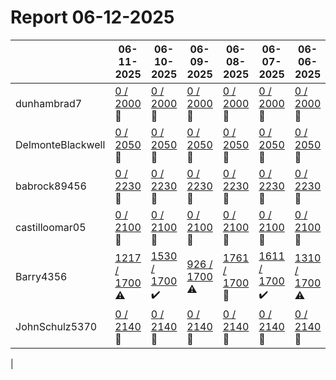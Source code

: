 # Report 06-12-2025
| | 06-11-2025 | 06-10-2025 | 06-09-2025 | 06-08-2025 | 06-07-2025 | 06-06-2025 | 06-05-2025 |
| --- | --- | --- | --- | --- | --- | --- | --- |
| dunhambrad7 | [0 / 2000](https://www.myfitnesspal.com/food/diary/dunhambrad7?date=2025-06-11) :no_entry_sign: | [0 / 2000](https://www.myfitnesspal.com/food/diary/dunhambrad7?date=2025-06-10) :no_entry_sign: | [0 / 2000](https://www.myfitnesspal.com/food/diary/dunhambrad7?date=2025-06-09) :no_entry_sign: | [0 / 2000](https://www.myfitnesspal.com/food/diary/dunhambrad7?date=2025-06-08) :no_entry_sign: | [0 / 2000](https://www.myfitnesspal.com/food/diary/dunhambrad7?date=2025-06-07) :no_entry_sign: | [0 / 2000](https://www.myfitnesspal.com/food/diary/dunhambrad7?date=2025-06-06) :no_entry_sign: | [0 / 2000](https://www.myfitnesspal.com/food/diary/dunhambrad7?date=2025-06-05) :no_entry_sign: |
| DelmonteBlackwell | [0 / 2050](https://www.myfitnesspal.com/food/diary/DelmonteBlackwell?date=2025-06-11) :no_entry_sign: | [0 / 2050](https://www.myfitnesspal.com/food/diary/DelmonteBlackwell?date=2025-06-10) :no_entry_sign: | [0 / 2050](https://www.myfitnesspal.com/food/diary/DelmonteBlackwell?date=2025-06-09) :no_entry_sign: | [0 / 2050](https://www.myfitnesspal.com/food/diary/DelmonteBlackwell?date=2025-06-08) :no_entry_sign: | [0 / 2050](https://www.myfitnesspal.com/food/diary/DelmonteBlackwell?date=2025-06-07) :no_entry_sign: | [0 / 2050](https://www.myfitnesspal.com/food/diary/DelmonteBlackwell?date=2025-06-06) :no_entry_sign: | [0 / 2050](https://www.myfitnesspal.com/food/diary/DelmonteBlackwell?date=2025-06-05) :no_entry_sign: |
| babrock89456 | [0 / 2230](https://www.myfitnesspal.com/food/diary/babrock89456?date=2025-06-11) :no_entry_sign: | [0 / 2230](https://www.myfitnesspal.com/food/diary/babrock89456?date=2025-06-10) :no_entry_sign: | [0 / 2230](https://www.myfitnesspal.com/food/diary/babrock89456?date=2025-06-09) :no_entry_sign: | [0 / 2230](https://www.myfitnesspal.com/food/diary/babrock89456?date=2025-06-08) :no_entry_sign: | [0 / 2230](https://www.myfitnesspal.com/food/diary/babrock89456?date=2025-06-07) :no_entry_sign: | [0 / 2230](https://www.myfitnesspal.com/food/diary/babrock89456?date=2025-06-06) :no_entry_sign: | [0 / 2230](https://www.myfitnesspal.com/food/diary/babrock89456?date=2025-06-05) :no_entry_sign: |
| castilloomar05 | [0 / 2100](https://www.myfitnesspal.com/food/diary/castilloomar05?date=2025-06-11) :no_entry_sign: | [0 / 2100](https://www.myfitnesspal.com/food/diary/castilloomar05?date=2025-06-10) :no_entry_sign: | [0 / 2100](https://www.myfitnesspal.com/food/diary/castilloomar05?date=2025-06-09) :no_entry_sign: | [0 / 2100](https://www.myfitnesspal.com/food/diary/castilloomar05?date=2025-06-08) :no_entry_sign: | [0 / 2100](https://www.myfitnesspal.com/food/diary/castilloomar05?date=2025-06-07) :no_entry_sign: | [0 / 2100](https://www.myfitnesspal.com/food/diary/castilloomar05?date=2025-06-06) :no_entry_sign: | [0 / 2100](https://www.myfitnesspal.com/food/diary/castilloomar05?date=2025-06-05) :no_entry_sign: |
| Barry4356 | [1217 / 1700](https://www.myfitnesspal.com/food/diary/Barry4356?date=2025-06-11) :warning: | [1530 / 1700](https://www.myfitnesspal.com/food/diary/Barry4356?date=2025-06-10) :heavy_check_mark: | [926 / 1700](https://www.myfitnesspal.com/food/diary/Barry4356?date=2025-06-09) :warning: | [1761 / 1700](https://www.myfitnesspal.com/food/diary/Barry4356?date=2025-06-08) :no_entry_sign: | [1611 / 1700](https://www.myfitnesspal.com/food/diary/Barry4356?date=2025-06-07) :heavy_check_mark: | [1310 / 1700](https://www.myfitnesspal.com/food/diary/Barry4356?date=2025-06-06) :warning: | [1431 / 1700](https://www.myfitnesspal.com/food/diary/Barry4356?date=2025-06-05) :heavy_check_mark: |
| JohnSchulz5370 | [0 / 2140](https://www.myfitnesspal.com/food/diary/JohnSchulz5370?date=2025-06-11) :no_entry_sign: | [0 / 2140](https://www.myfitnesspal.com/food/diary/JohnSchulz5370?date=2025-06-10) :no_entry_sign: | [0 / 2140](https://www.myfitnesspal.com/food/diary/JohnSchulz5370?date=2025-06-09) :no_entry_sign: | [0 / 2140](https://www.myfitnesspal.com/food/diary/JohnSchulz5370?date=2025-06-08) :no_entry_sign: | [0 / 2140](https://www.myfitnesspal.com/food/diary/JohnSchulz5370?date=2025-06-07) :no_entry_sign: | [0 / 2140](https://www.myfitnesspal.com/food/diary/JohnSchulz5370?date=2025-06-06) :no_entry_sign: | [0 / 2140](https://www.myfitnesspal.com/food/diary/JohnSchulz5370?date=2025-06-05) :no_entry_sign: |
|